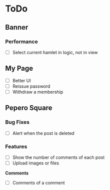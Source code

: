 # ToDo

## Banner

### Performance

- [ ] Select current hamlet in logic, not in view

## My Page

- [ ] Better UI
- [ ] Reissue password
- [ ] Withdraw a membership

## Pepero Square

### Bug Fixes

- [ ] Alert when the post is deleted

### Features

- [ ] Show the number of comments of each post
- [ ] Upload images or files

**Comments**

- [ ] Comments of a comment
